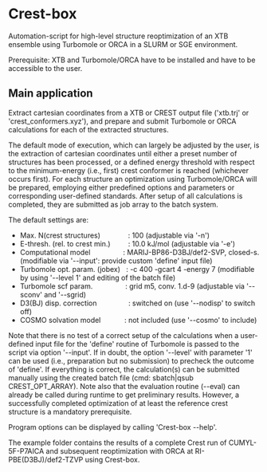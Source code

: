 # Crest-box
Automation-script for high-level structure reoptimization of an XTB ensemble using Turbomole or ORCA in a SLURM or SGE environment.

Prerequisite: XTB and Turbomole/ORCA have to be installed and have to be accessible to the user.

## Main application  
Extract cartesian coordinates from a XTB or CREST output file ('xtb.trj' or 'crest_conformers.xyz'), and prepare and submit Turbomole or ORCA calculations for each of the extracted structures.

The default mode of execution, which can largely be adjusted by the user, is the extraction of cartesian coordinates until either a preset number of structures has been processed, or a defined energy threshold with respect to the minimum-energy (i.e., first) crest conformer is reached (whichever occurs first). For each structure an optimization using Turbomole/ORCA will be prepared, employing either predefined options and parameters or corresponding user-defined standards. After setup of all calculations is completed, they are submitted as job array to the batch system.  

The default settings are:  
   * Max. N(crest structures)&emsp;&emsp;&nbsp;&nbsp;&nbsp;&nbsp;&nbsp;&nbsp;        :  100                                  (adjustable via '-n')  
   * E-thresh. (rel. to crest min.)&nbsp;&nbsp;&nbsp;&nbsp;&nbsp;&nbsp;&nbsp;&nbsp;  :  10.0 kJ/mol                          (adjustable via '-e')  
   * Computational model&nbsp;&emsp;&emsp;&emsp;&nbsp;&nbsp;&nbsp;&nbsp;             :  MARIJ-BP86-D3BJ/def2-SVP, closed-s.  (modifiable via '--input': provide custom 'define' input file)  
   * Turbomole opt. param. (jobex)&nbsp;&nbsp;   :  -c 400 -gcart 4 -energy 7            (modifiable by using '--level 1' and editing of the batch file)    
   * Turbomole scf param.&emsp;&emsp;&emsp;&nbsp;&nbsp;&nbsp;&nbsp;&nbsp;            :  grid m5, conv. 1.d-9                 (adjustable via '--sconv' and '--sgrid)  
   * D3(BJ) disp. correction&emsp;&emsp;&nbsp;&nbsp;&nbsp;&nbsp;&nbsp;&nbsp;&nbsp;&nbsp;         :  switched on                          (use '--nodisp' to switch off)  
   * COSMO solvation model&emsp;&emsp;&nbsp;&nbsp;&nbsp;&nbsp;           :  not included                         (use '--cosmo' to include)  

Note that there is no test of a correct setup of the calculations when a user-defined input file for the 'define' routine of Turbomole is passed to the script via option '--input'. If in doubt, the option '--level' with parameter '1' can be used (i.e., preparation but no submission) to precheck the outcome of 'define'. If everything is correct, the calculation(s) can be submitted manually using the created batch file (cmd: sbatch|qsub CREST_OPT_ARRAY). Note also that the evaluation routine (--eval) can already be called during runtime to get preliminary results. However, a successfully completed optimization of at least the reference crest structure is a mandatory prerequisite.  

Program options can be displayed by calling 'Crest-box --help'.  

The example folder contains the results of a complete Crest run of CUMYL-5F-P7AICA and subsequent reoptimization with ORCA at RI-PBE(D3BJ)/def2-TZVP using Crest-box.
